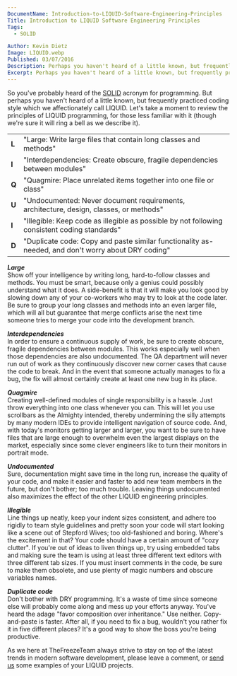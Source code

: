 ```yaml
---
DocumentName: Introduction-to-LIQUID-Software-Engineering-Principles
Title: Introduction to LIQUID Software Engineering Principles
Tags:
  - SOLID

Author: Kevin Dietz
Image: LIQUID.webp
Published: 03/07/2016
Description: Perhaps you haven't heard of a little known, but frequently practiced coding style which we affectionately call LIQUID.
Excerpt: Perhaps you haven't heard of a little known, but frequently practiced coding style which we affectionately call LIQUID.
---
```


So you've probably heard of the [SOLID](<https://en.wikipedia.org/wiki/SOLID_(object-oriented_design)>) acronym for programming. But perhaps you haven't heard of a little known, but frequently practiced coding style which we affectionately call LIQUID. Let's take a moment to review the principles of LIQUID programming, for those less familiar with it (though we're sure it will ring a bell as we describe it).

|       |                                                                                                    |
|-------|----------------------------------------------------------------------------------------------------|
| **L** | "Large: Write large files that contain long classes and methods"                                   |
| **I** | "Interdependencies: Create obscure, fragile dependencies between modules"                          |
| **Q** | "Quagmire: Place unrelated items together into one file or class"                                  |
| **U** | "Undocumented: Never document requirements, architecture, design, classes, or methods"             |
| **I** | "Illegible: Keep code as illegible as possible by not following consistent coding standards"       |
| **D** | "Duplicate code: Copy and paste similar functionality as-needed, and don't worry about DRY coding" |

**_Large_**<br />
Show off your intelligence by writing long, hard-to-follow classes and methods. You must be smart, because only a genius could possibly understand what it does. A side-benefit is that it will make you look good by slowing down any of your co-workers who may try to look at the code later. Be sure to group your long classes and methods into an even larger file, which will all but guarantee that merge conflicts arise the next time someone tries to merge your code into the development branch.

**_Interdependencies_**<br />
In order to ensure a continuous supply of work, be sure to create obscure, fragile dependencies between modules. This works especially well when those dependencies are also undocumented. The QA department will never run out of work as they continuously discover new corner cases that cause the code to break. And in the event that someone actually manages to fix a bug, the fix will almost certainly create at least one new bug in its place.

**_Quagmire_**<br />
Creating well-defined modules of single responsibility is a hassle. Just throw everything into one class whenever you can. This will let you use scrollbars as the Almighty intended, thereby undermining the silly attempts by many modern IDEs to provide intelligent navigation of source code. And, with today's monitors getting larger and larger, you want to be sure to have files that are large enough to overwhelm even the largest displays on the market, especially since some clever engineers like to turn their monitors in portrait mode.

**_Undocumented_**<br />
Sure, documentation might save time in the long run, increase the quality of your code, and make it easier and faster to add new team members in the future, but don't bother; too much trouble. Leaving things undocumented also maximizes the effect of the other LIQUID engineering principles.

**_Illegible_**<br />
Line things up neatly, keep your indent sizes consistent, and adhere too rigidly to team style guidelines and pretty soon your code will start looking like a scene out of Stepford Wives; too old-fashioned and boring. Where's the excitement in that? Your code should have a certain amount of "cozy clutter". If you're out of ideas to liven things up, try using embedded tabs and making sure the team is using at least three different text editors with three different tab sizes. If you must insert comments in the code, be sure to make them obsolete, and use plenty of magic numbers and obscure variables names.

**_Duplicate code_**<br />
Don't bother with DRY programming. It's a waste of time since someone else will probably come along and mess up your efforts anyway. You've heard the adage "favor composition over inheritance." Use neither. Copy-and-paste is faster. After all, if you need to fix a bug, wouldn't you rather fix it in five different places? It's a good way to show the boss you're being productive.

As we here at TheFreezeTeam always strive to stay on top of the latest trends in modern software development, please leave a comment, or [send us](mailto://feedback@thefreezeteam.com) some examples of your LIQUID projects.

